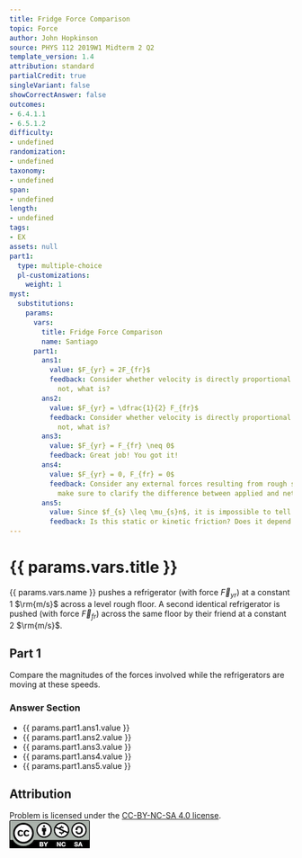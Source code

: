 ```yaml
---
title: Fridge Force Comparison
topic: Force
author: John Hopkinson
source: PHYS 112 2019W1 Midterm 2 Q2
template_version: 1.4
attribution: standard
partialCredit: true
singleVariant: false
showCorrectAnswer: false
outcomes:
- 6.4.1.1
- 6.5.1.2
difficulty:
- undefined
randomization:
- undefined
taxonomy:
- undefined
span:
- undefined
length:
- undefined
tags:
- EX
assets: null
part1:
  type: multiple-choice
  pl-customizations:
    weight: 1
myst:
  substitutions:
    params:
      vars:
        title: Fridge Force Comparison
        name: Santiago
      part1:
        ans1:
          value: $F_{yr} = 2F_{fr}$
          feedback: Consider whether velocity is directly proportional to force! If
            not, what is?
        ans2:
          value: $F_{yr} = \dfrac{1}{2} F_{fr}$
          feedback: Consider whether velocity is directly proportional to force! If
            not, what is?
        ans3:
          value: $F_{yr} = F_{fr} \neq 0$
          feedback: Great job! You got it!
        ans4:
          value: $F_{yr} = 0, F_{fr} = 0$
          feedback: Consider any external forces resulting from rough surfaces! Also,
            make sure to clarify the difference between applied and net force.
        ans5:
          value: Since $f_{s} \leq \mu_{s}n$, it is impossible to tell
          feedback: Is this static or kinetic friction? Does it depend on speed?
---
```

# {{ params.vars.title }}
{{ params.vars.name }} pushes a refrigerator (with force $\vec{F}_{yr}$) at a constant 1 $\rm{m/s}$ across a level rough floor. A second identical refrigerator is pushed (with force $\vec{F}_{fr}$) across the same floor by their friend at a constant 2 $\rm{m/s}$.

## Part 1

Compare the magnitudes of the forces involved while the refrigerators are moving at these speeds.

### Answer Section

- {{ params.part1.ans1.value }}
- {{ params.part1.ans2.value }}
- {{ params.part1.ans3.value }}
- {{ params.part1.ans4.value }}
- {{ params.part1.ans5.value }}

## Attribution

Problem is licensed under the [CC-BY-NC-SA 4.0 license](https://creativecommons.org/licenses/by-nc-sa/4.0/).<br> ![The Creative Commons 4.0 license requiring attribution-BY, non-commercial-NC, and share-alike-SA license.](https://raw.githubusercontent.com/firasm/bits/master/by-nc-sa.png)